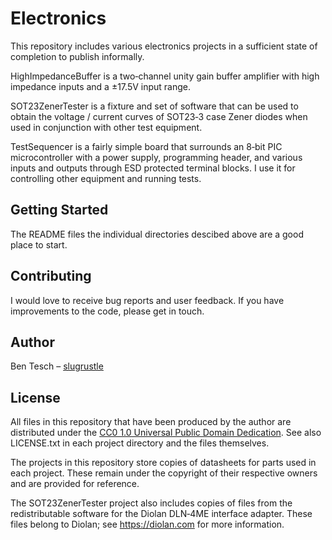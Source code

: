 # Electronics

This repository includes various electronics projects in a sufficient state of completion to publish informally.

HighImpedanceBuffer is a two&#x2011;channel unity gain buffer amplifier with high impedance inputs and a &#xb1;17.5V input range.

SOT23ZenerTester is a fixture and set of software that can be used to obtain the voltage / current curves of SOT23&#x2011;3 case Zener diodes when used in conjunction with other test equipment.

TestSequencer is a fairly simple board that surrounds an 8&#x2011;bit PIC microcontroller with a power supply, programming header, and various inputs and outputs through ESD protected terminal blocks. I use it for controlling other equipment and running tests.

## Getting Started

The README files the individual directories descibed above are a good place to start.

## Contributing

I would love to receive bug reports and user feedback. If you have improvements to the code, please get in touch.

## Author

Ben Tesch &#x2013; [slugrustle](https://github.com/slugrustle)

## License

All files in this repository that have been produced by the author are distributed under the [CC0 1.0 Universal Public Domain Dedication](https://creativecommons.org/publicdomain/zero/1.0/). See also LICENSE.txt in each project directory and the files themselves.

The projects in this repository store copies of datasheets for parts used in each project. These remain under the copyright of their respective owners and are provided for reference.

The SOT23ZenerTester project also includes copies of files from the redistributable software for the Diolan DLN&#x2011;4ME interface adapter. These files belong to Diolan; see https://diolan.com for more information.
